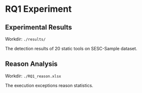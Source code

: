 # RQ1 Experiment

## Experimental Results

Workdir: `./results/`

The detection results of 20 static tools on SESC-Sample dataset.

## Reason Analysis

Workdir: `./RQ1_reason.xlsx`

The execution exceptions reason statistics.